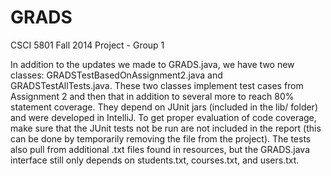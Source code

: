 GRADS
=====

CSCI 5801 Fall 2014 Project - Group 1

In addition to the updates we made to GRADS.java, we have two new classes: GRADSTestBasedOnAssignment2.java and GRADSTestAllTests.java. These two classes implement test cases from Assignment 2 and then that in addition to several more to reach 80% statement coverage. They depend on JUnit jars (included in the lib/ folder) and were developed in IntelliJ. To get proper evaluation of code coverage, make sure that the JUnit tests not be run are not included in the report (this can be done by temporarily removing the file from the project). The tests also pull from additional .txt files found in resources, but the GRADS.java interface still only depends on students.txt, courses.txt, and users.txt.
